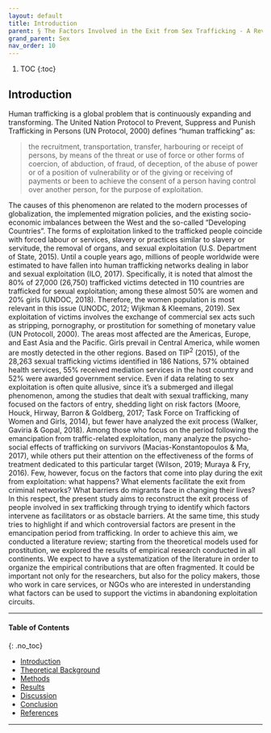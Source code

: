 ```yaml
---
layout: default
title: Introduction 
parent: § The Factors Involved in the Exit from Sex Trafficking - A Review 
grand_parent: Sex
nav_order: 10 
---
```

<style>
.dont-break-out {
  /* These are technically the same, but use both */
  overflow-wrap: break-word;
  word-wrap: break-word;

     -ms-word-break: break-all;
  /* This is the dangerous one in WebKit, as it breaks things wherever */
  word-break: break-all;
  /* Instead use this non-standard one: */
  word-break: break-word;
}

.youtube-container {
    position: relative;
    width: 100%;
    height: 0;
    padding-bottom: 56.25%;
}
.youtube-video {
    position: absolute;
    top: 0;
    left: 0;
    width: 100%;
    height: 100%;
}

</style>

<div class="dont-break-out" markdown="1">

1. TOC
{:toc}

## Introduction

Human trafficking is a global problem that is continuously expanding and transforming. The United Nation Protocol to Prevent, Suppress and Punish Trafficking in Persons (UN Protocol, 2000) defines “human trafficking” as:

> the recruitment, transportation, transfer, harbouring or receipt of persons, by means of the threat or use of force or other forms of coercion, of abduction, of fraud, of deception, of the abuse of power or of a position of vulnerability or of the giving or receiving of payments or been to achieve the consent of a person having control over another person, for the purpose of exploitation.

The causes of this phenomenon are related to the modern processes of globalization, the implemented migration policies, and the existing socio-economic imbalances between the West and the so-called “Developing Countries”. The forms of exploitation linked to the trafficked people coincide with forced labour or services, slavery or practices similar to slavery or servitude, the removal of organs, and sexual exploitation (U.S. Department of State, 2015). Until a couple years ago, millions of people worldwide were estimated to have fallen into human trafficking networks dealing in labor and sexual exploitation (ILO, 2017). Specifically, it is noted that almost the 80% of 27,000 (26,750) trafficked victims detected in 110 countries are trafficked for sexual exploitation; among these almost 50% are women and 20% girls (UNDOC, 2018). Therefore, the women population is most relevant in this issue (UNODC, 2012; Wijkman & Kleemans, 2019). Sex exploitation of victims involves the exchange of commercial sex acts such as stripping, pornography, or prostitution for something of monetary value (UN Protocoll, 2000). The areas most affected are the Americas, Europe, and East Asia and the Pacific. Girls prevail in Central America, while women are mostly detected in the other regions. Based on TIP<sup>2</sup> (2015), of the 28,263 sexual trafficking victims identified in 186 Nations, 57% obtained health services, 55% received mediation services in the host country and 52% were awarded government service. Even if data relating to sex exploitation is often quite allusive, since it’s a submerged and illegal phenomenon, among the studies that dealt with sexual trafficking, many focused on the factors of entry, shedding light on risk factors (Moore, Houck, Hirway, Barron & Goldberg, 2017; Task Force on Trafficking of Women and Girls, 2014), but fewer have analyzed the exit process (Walker, Gaviria & Gopal, 2018). Among those who focus on the period following the emancipation from traffic-related exploitation, many analyze the psycho-social effects of trafficking on survivors (Macias-Konstantopoulos & Ma, 2017), while others put their attention on the effectiveness of the forms of treatment dedicated to this particular target (Wilson, 2019; Muraya & Fry, 2016). Few, however, focus on the factors that come into play during the exit from exploitation: what happens? What elements facilitate the exit from criminal networks? What barriers do migrants face in changing their lives? In this respect, the present study aims to reconstruct the exit process of people involved in sex trafficking through trying to identify which factors intervene as facilitators or as obstacle barriers. At the same time, this study tries to highlight if and which controversial factors are present in the emancipation period from trafficking. In order to achieve this aim, we conducted a literature review; starting from the theoretical models used for prostitution, we explored the results of empirical research conducted in all continents. We expect to have a systematization of the literature in order to organize the empirical contributions that are often fragmented. It could be important not only for the researchers, but also for the policy makers, those who work in care services, or NGOs who are interested in understanding what factors can be used to support the victims in abandoning exploitation circuits.

***

#### Table of Contents
{: .no_toc}

<ul><li> <a href="/docs/sex/the-factors-involvoed-in-the-exit-from-sex-trafficking-a-review-1/">Introduction</a></li><li> <a href="/docs/sex/the-factors-involvoed-in-the-exit-from-sex-trafficking-a-review-2/">Theoretical Background</a></li><li> <a href="/docs/sex/the-factors-involvoed-in-the-exit-from-sex-trafficking-a-review-3/">Methods</a></li><li> <a href="/docs/sex/the-factors-involvoed-in-the-exit-from-sex-trafficking-a-review-4/">Results</a></li><li> <a href="/docs/sex/the-factors-involvoed-in-the-exit-from-sex-trafficking-a-review-5/">Discussion</a></li><li> <a href="/docs/sex/the-factors-involvoed-in-the-exit-from-sex-trafficking-a-review-6/">Conclusion</a></li><li> <a href="/docs/sex/the-factors-involvoed-in-the-exit-from-sex-trafficking-a-review-7/">References</a></li></ul>

***

</div>
